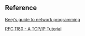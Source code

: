 
## Reference 

[Beej's guide to network programming](https://beej.us/guide/bgnet/pdf/bgnet_usl_c_1.pdf)

[RFC 1180 - A TCP/IP Tutorial](https://tools.ietf.org/html/rfc1180)
